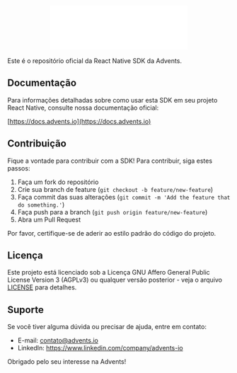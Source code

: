 <p align="center">
  <a href="https://advents.io" target="_blank">
    <picture>
      <source media="(prefers-color-scheme: dark)" srcset="misc/logo-dark.svg" />
      <source media="(prefers-color-scheme: light)" srcset="misc/logo-light.svg" />
      <img src="misc/logo-dark.svg" alt="Advents logo" width="312px" />
    </picture>
  </a>
</p>

Este é o repositório oficial da React Native SDK da Advents.

## Documentação

Para informações detalhadas sobre como usar esta SDK em seu projeto React Native, consulte nossa documentação oficial:

[https://docs.advents.io](https://docs.advents.io)

## Contribuição

Fique a vontade para contribuir com a SDK! Para contribuir, siga estes passos:

1. Faça um fork do repositório
2. Crie sua branch de feature (`git checkout -b feature/new-feature`)
3. Faça commit das suas alterações (`git commit -m 'Add the feature that do something.'`)
4. Faça push para a branch (`git push origin feature/new-feature`)
5. Abra um Pull Request

Por favor, certifique-se de aderir ao estilo padrão do código do projeto.

## Licença

Este projeto está licenciado sob a Licença GNU Affero General Public License Version 3 (AGPLv3) ou qualquer versão posterior - veja o arquivo [LICENSE](LICENSE.md) para detalhes.

## Suporte

Se você tiver alguma dúvida ou precisar de ajuda, entre em contato:

- E-mail: contato@advents.io
- LinkedIn: https://www.linkedin.com/company/advents-io

Obrigado pelo seu interesse na Advents!
